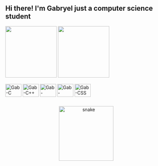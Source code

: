 ## Hi there! I'm Gabryel just a computer science student

<div>
  <img height="160em" src="https://github-readme-stats.vercel.app/api?username=gabryeleite&show_icons=true&theme=dark&include_all_commits=true">
  <img height="160em" src="https://github-readme-stats.vercel.app/api/top-langs/?username=gabryeleite&layout=compact&langs_count=true&theme=dark">
</div>

<div style="display: inline_block"><br>
  <img align="center" alt="Gab-C" height="40" width="50" src="https://cdn.jsdelivr.net/gh/devicons/devicon/icons/c/c-original.svg">
  <img align="center" alt="Gab-C++" height="40" width="50" src="https://cdn.jsdelivr.net/gh/devicons/devicon/icons/cplusplus/cplusplus-original.svg">
  <img align="center" alt="Gab-Python" height="40" width="50" src="https://cdn.jsdelivr.net/gh/devicons/devicon/icons/python/python-original.svg">
  <img align="center" alt="Gab-HTML" height="40" width="50" src="https://cdn.jsdelivr.net/gh/devicons/devicon/icons/html5/html5-original.svg">
  <img align="center" alt="Gab-CSS" height="40" width="50" src="https://cdn.jsdelivr.net/gh/devicons/devicon/icons/css3/css3-original.svg">
</div>

##

<div align="center">
  <img src="https://github.com/gabryeleite/gabryeleite/blob/output/github-contribution-grid-snake.svg" height="170" alt="snake"/>
</div>
